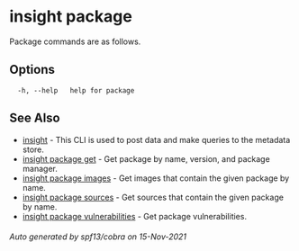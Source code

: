 # insight package

Package commands are as follows.

## Options

```
  -h, --help   help for package
```

## See Also

* [insight](insight.md)	 - This CLI is used to post data and make queries to the metadata store.
* [insight package get](insight_package_get.md)	 - Get package by name, version, and package manager.
* [insight package images](insight_package_images.md)	 - Get images that contain the given package by name.
* [insight package sources](insight_package_sources.md)	 - Get sources that contain the given package by name.
* [insight package vulnerabilities](insight_package_vulnerabilities.md)	 - Get package vulnerabilities.

###### Auto generated by spf13/cobra on 15-Nov-2021
